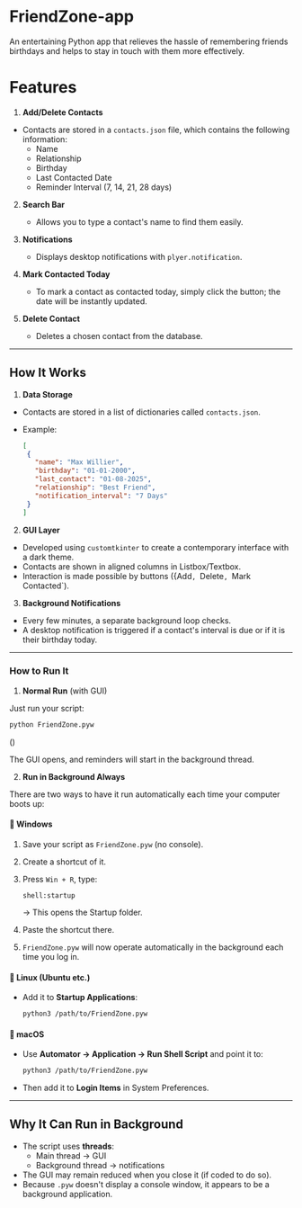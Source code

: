 # FriendZone-app
An entertaining Python app that relieves the hassle of remembering friends birthdays and helps to stay in touch with them more effectively.

# Features

1. **Add/Delete Contacts**
   
  * Contacts are stored in a `contacts.json` file, which contains the following information:
     * Name
     * Relationship
     * Birthday
     * Last Contacted Date
     * Reminder Interval (7, 14, 21, 28 days)

2. **Search Bar**

   * Allows you to type a contact's name to find them easily.

3. **Notifications**

   * Displays desktop notifications with `plyer.notification`.

4. **Mark Contacted Today**

   * To mark a contact as contacted today, simply click the button; the date will be instantly updated.

8. **Delete Contact**

   * Deletes a chosen contact from the database.

---

## How It Works

1. **Data Storage**

* Contacts are stored in a list of dictionaries called `contacts.json`.
* Example:

     ```json
     [
      {
        "name": "Max Willier",
        "birthday": "01-01-2000",
        "last_contact": "01-08-2025",
        "relationship": "Best Friend",
        "notification_interval": "7 Days"
      }
     ]
     ```

2. **GUI Layer**

 * Developed using `customtkinter` to create a contemporary interface with a dark theme.
 * Contacts are shown in aligned columns in Listbox/Textbox.
 *  Interaction is made possible by buttons ({Add`, `Delete`, `Mark Contacted`).

3. **Background Notifications**

 * Every few minutes, a separate background loop checks.
 * A desktop notification is triggered if a contact's interval is due or if it is their birthday today.
   
---

### How to Run It

1. **Normal Run** (with GUI)

Just run your script:

```bash
python FriendZone.pyw
```

()

The GUI opens, and reminders will start in the background thread.

2. **Run in Background Always**

There are two ways to have it run automatically each time your computer boots up:

#### 🔹 Windows

1. Save your script as `FriendZone.pyw` (no console).
2. Create a shortcut of it.
3. Press `Win + R`, type:

   ```
   shell:startup
   ```

   → This opens the Startup folder.
4. Paste the shortcut there.
5. `FriendZone.pyw` will now operate automatically in the background each time you log in.

#### 🔹 Linux (Ubuntu etc.)

* Add it to **Startup Applications**:

  ```bash
  python3 /path/to/FriendZone.pyw 
  ```

#### 🔹 macOS

* Use **Automator → Application → Run Shell Script** and point it to:

  ```bash
  python3 /path/to/FriendZone.pyw
  ```
* Then add it to **Login Items** in System Preferences.

---

## Why It Can Run in Background

* The script uses **threads**:
  * Main thread → GUI
  * Background thread → notifications
* The GUI may remain reduced when you close it (if coded to do so).
*  Because `.pyw` doesn't display a console window, it appears to be a background application.
